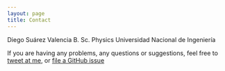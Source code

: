 ```yaml
---
layout: page
title: Contact
---
```

Diego Suárez Valencia
B. Sc. Physics
Universidad Nacional de Ingeniería

If you are having any problems, any questions or suggestions, feel free to [tweet at me](https://twitter.com/intent/tweet?text=%40paululele), or [file a GitHub issue](https://github.com/lenpaul/lagrange/issues/new)
<!--stackedit_data:
eyJoaXN0b3J5IjpbLTEyODAyNzAxOTFdfQ==
-->